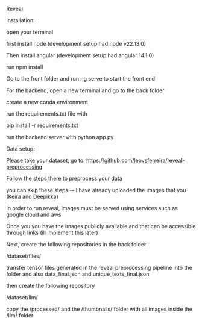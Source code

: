 Reveal

Installation:

open your terminal

first install node (development setup had node v22.13.0)

Then install angular (development setup had angular 14.1.0)

run npm install

Go to the front folder and run ng serve to start the front end

For the backend, open a new terminal and go to the back folder

create a new conda environment

run the requirements.txt file with

pip install -r requirements.txt

run the backend server with python app.py

Data setup:

Please take your dataset, go to: https://github.com/leovsferreira/reveal-preprocessing

Follow the steps there to preprocess your data

you can skip these steps -- I have already uploaded the images that you (Keira and Deepikka)

In order to run reveal, images must be served using services such as google cloud and aws

Once you you have the images publicly available and that can be accessible through links (ill implement this later)

Next, create the following repositories in the back folder

/dataset/files/

transfer tensor files generated in the reveal preprocessing pipeline into the folder and also data_final.json and unique_texts_final.json

then create the following repository

/dataset/llm/

copy the /processed/ and the /thumbnails/ folder with all images inside the /llm/ folder


